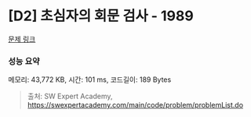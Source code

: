 # [D2] 초심자의 회문 검사 - 1989 

[문제 링크](https://swexpertacademy.com/main/code/problem/problemDetail.do?contestProbId=AV5PyTLqAf4DFAUq) 

### 성능 요약

메모리: 43,772 KB, 시간: 101 ms, 코드길이: 189 Bytes



> 출처: SW Expert Academy, https://swexpertacademy.com/main/code/problem/problemList.do